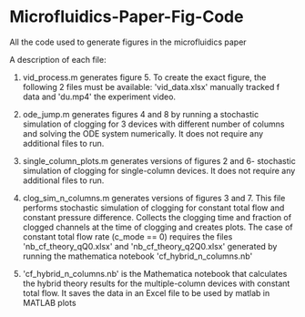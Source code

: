 # Microfluidics-Paper-Fig-Code
All the code used to generate figures in the microfluidics paper

A description of each file:

1. vid_process.m generates figure 5. To create the exact figure, the following 2 files must be available: 'vid_data.xlsx' manually tracked f data and 'du.mp4' the experiment video. 


2. ode_jump.m generates figures 4 and 8 by running a stochastic simulation of clogging for 3 devices with different number of columns and solving the ODE system numerically. It does not require any additional files to run.


3. single_column_plots.m generates versions of figures 2 and 6- stochastic simulation of clogging for single-column devices. It does not require any additional files to run.


4. clog_sim_n_columns.m generates versions of figures 3 and 7. This file performs stochastic simulation of clogging for constant total flow and constant pressure difference. Collects the clogging time and fraction of clogged channels at the time of clogging and creates plots. The case of constant total flow rate (c_mode == 0) requires the files 'nb_cf_theory_qQ0.xlsx' and 'nb_cf_theory_q2Q0.xlsx' generated by running the mathematica notebook 'cf_hybrid_n_columns.nb'


5. 'cf_hybrid_n_columns.nb' is the Mathematica notebook that calculates the hybrid theory results for the multiple-column devices with constant total flow. It saves the data in an Excel file to be used by matlab in MATLAB plots
